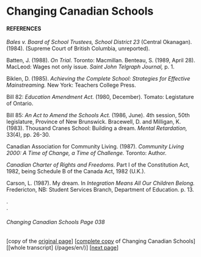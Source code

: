 # Changing Canadian Schools
#### REFERENCES
*Bales v. Board of School Trustees, School District 23* (Central Okanagan). (1984). (Supreme Court of British Columbia, unreported).  

Batten, J. (1988). *On Trial*. Toronto: Macmillan.
Benteau, S. (1989, April 28). MacLeod: Wages not only issue. *Saint John Telgraph Journal,* p. 1.  

Biklen, D. (1985). *Achieving the Complete School: Strategies for Effective Mainstreaming.* New York: Teachers College Press.  

Bill 82: *Education Amendment Act.* (1980, December). Tomato: Legistature of Ontario.  

Bill 85: *An Act to Amend the Schools Act.* (1986, June). 4th session, 50th legislature, Province of New Brunswick.
Bracewell, D. and Milligan, K. (1983). Thousand Cranes School: Building a dream. *Mental Retardation,* 33(4), pp. 26-30.  

Canadian Association for Community Living. (1987). *Community Living 2000: A Time of Change, a Time of Challenge.* Toronto: Author.  

*Canadian Charter of Rights and Freedoms.* Part I of the Constitution Act, 1982, being Schedule B of the Canada Act, 1982 (U.K.).  

Carson, L. (1987). My dream. In *Integration Means All Our Children Belong.* Fredericton, NB: Student Services Branch, Department of Education. p. 13.

.  
.  

###### Changing Canadian Schools Page 038

[copy of the [original page](/copies-from-original/CCS038.png)]
[[complete copy](/copies-from-original/BestCopy_Changing_Canadian_Schools_Perspectives_on_Disability_and_Inclusion.pdf) of Changing Canadian Schools]
[[whole transcript] (/pages/en/)]
[[next page](Changing_Canadian_Schools-039)]



